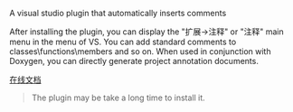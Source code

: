 A visual studio plugin that automatically inserts comments

After installing the plugin, you can display the "扩展->注释" or "注释" main menu in the menu of VS. 
You can add standard comments to classes\functions\members and so on. When used in conjunction with Doxygen, you can directly generate project annotation documents.

[在线文档](https://langyastudio.blog.csdn.net/article/details/44239677)

> The plugin may be take a long time to install it.

